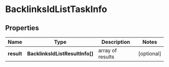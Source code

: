 # BacklinksIdListTaskInfo

## Properties

| Name | Type | Description | Notes |
|------------ | ------------- | ------------- | -------------|
**result** | **BacklinksIdListResultInfo[]** | array of results |[optional]|